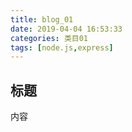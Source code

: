 ```yaml
---
title: blog_01
date: 2019-04-04 16:53:33
categories: 类目01
tags: [node.js,express]
---
```

## 标题

内容


